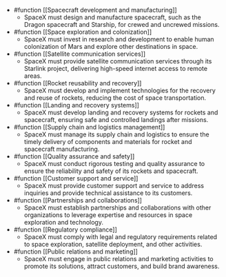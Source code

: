 
- #function [[Spacecraft development and manufacturing]]
	- SpaceX must design and manufacture spacecraft, such as the Dragon spacecraft and Starship, for crewed and uncrewed missions.
- #function [[Space exploration and colonization]]
	- SpaceX must invest in research and development to enable human colonization of Mars and explore other destinations in space.
- #function [[Satellite communication services]]
	- SpaceX must provide satellite communication services through its Starlink project, delivering high-speed internet access to remote areas.
- #function [[Rocket reusability and recovery]]
	- SpaceX must develop and implement technologies for the recovery and reuse of rockets, reducing the cost of space transportation.
- #function [[Landing and recovery systems]]
	- SpaceX must develop landing and recovery systems for rockets and spacecraft, ensuring safe and controlled landings after missions.
- #function [[Supply chain and logistics management]]
	- SpaceX must manage its supply chain and logistics to ensure the timely delivery of components and materials for rocket and spacecraft manufacturing.
- #function [[Quality assurance and safety]]
	- SpaceX must conduct rigorous testing and quality assurance to ensure the reliability and safety of its rockets and spacecraft.
- #function [[Customer support and service]]
	- SpaceX must provide customer support and service to address inquiries and provide technical assistance to its customers.
- #function [[Partnerships and collaborations]]
	- SpaceX must establish partnerships and collaborations with other organizations to leverage expertise and resources in space exploration and technology.
- #function [[Regulatory compliance]]
	- SpaceX must comply with legal and regulatory requirements related to space exploration, satellite deployment, and other activities.
- #function [[Public relations and marketing]]
	- SpaceX must engage in public relations and marketing activities to promote its solutions, attract customers, and build brand awareness.



